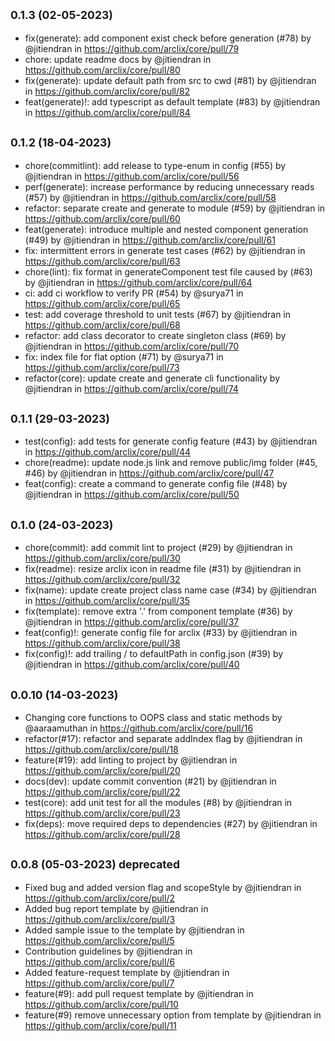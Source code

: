 ## <small>0.1.3 (02-05-2023)</small>

-   fix(generate): add component exist check before generation (#78) by @jitiendran in https://github.com/arclix/core/pull/79
-   chore: update readme docs by @jitiendran in https://github.com/arclix/core/pull/80
-   fix(generate): update default path from src to cwd (#81) by @jitiendran in https://github.com/arclix/core/pull/82
-   feat(generate)!: add typescript as default template (#83) by @jitiendran in https://github.com/arclix/core/pull/84

## <small>0.1.2 (18-04-2023)</small>

-   chore(commitlint): add release to type-enum in config (#55) by @jitiendran in https://github.com/arclix/core/pull/56
-   perf(generate): increase performance by reducing unnecessary reads (#57) by @jitiendran in https://github.com/arclix/core/pull/58
-   refactor: separate create and generate to module (#59) by @jitiendran in https://github.com/arclix/core/pull/60
-   feat(generate): introduce multiple and nested component generation (#49) by @jitiendran in https://github.com/arclix/core/pull/61
-   fix: intermittent errors in generate test cases (#62) by @jitiendran in https://github.com/arclix/core/pull/63
-   chore(lint): fix format in generateComponent test file caused by (#63) by @jitiendran in https://github.com/arclix/core/pull/64
-   ci: add ci workflow to verify PR (#54) by @surya71 in https://github.com/arclix/core/pull/65
-   test: add coverage threshold to unit tests (#67) by @jitiendran in https://github.com/arclix/core/pull/68
-   refactor: add class decorator to create singleton class (#69) by @jitiendran in https://github.com/arclix/core/pull/70
-   fix: index file for flat option (#71) by @surya71 in https://github.com/arclix/core/pull/73
-   refactor(core): update create and generate cli functionality by @jitiendran in https://github.com/arclix/core/pull/74

## <small>0.1.1 (29-03-2023)</small>

-   test(config): add tests for generate config feature (#43) by @jitiendran in https://github.com/arclix/core/pull/44
-   chore(readme): update node.js link and remove public/img folder (#45, #46) by @jitiendran in https://github.com/arclix/core/pull/47
-   feat(config): create a command to generate config file (#48) by @jitiendran in https://github.com/arclix/core/pull/50

## <small>0.1.0 (24-03-2023)</small>

-   chore(commit): add commit lint to project (#29) by @jitiendran in https://github.com/arclix/core/pull/30
-   fix(readme): resize arclix icon in readme file (#31) by @jitiendran in https://github.com/arclix/core/pull/32
-   fix(name): update create project class name case (#34) by @jitiendran in https://github.com/arclix/core/pull/35
-   fix(template): remove extra '.' from component template (#36) by @jitiendran in https://github.com/arclix/core/pull/37
-   feat(config)!: generate config file for arclix (#33) by @jitiendran in https://github.com/arclix/core/pull/38
-   fix(config)!: add trailing / to defaultPath in config.json (#39) by @jitiendran in https://github.com/arclix/core/pull/40

## <small>0.0.10 (14-03-2023)</small>

-   Changing core functions to OOPS class and static methods by @aaraamuthan in https://github.com/arclix/core/pull/16
-   refactor(#17): refactor and separate addIndex flag by @jitiendran in https://github.com/arclix/core/pull/18
-   feature(#19): add linting to project by @jitiendran in https://github.com/arclix/core/pull/20
-   docs(dev): update commit convention (#21) by @jitiendran in https://github.com/arclix/core/pull/22
-   test(core): add unit test for all the modules (#8) by @jitiendran in https://github.com/arclix/core/pull/23
-   fix(deps): move required deps to dependencies (#27) by @jitiendran in https://github.com/arclix/core/pull/28

## <small>0.0.8 (05-03-2023) deprecated</small>

-   Fixed bug and added version flag and scopeStyle by @jitiendran in https://github.com/arclix/core/pull/2
-   Added bug report template by @jitiendran in https://github.com/arclix/core/pull/3
-   Added sample issue to the template by @jitiendran in https://github.com/arclix/core/pull/5
-   Contribution guidelines by @jitiendran in https://github.com/arclix/core/pull/6
-   Added feature-request template by @jitiendran in https://github.com/arclix/core/pull/7
-   feature(#9): add pull request template by @jitiendran in https://github.com/arclix/core/pull/10
-   feature(#9) remove unnecessary option from template by @jitiendran in https://github.com/arclix/core/pull/11
